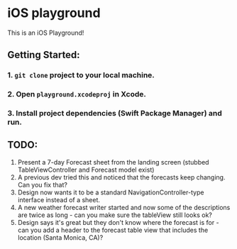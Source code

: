 # iOS playground

This is an iOS Playground!

## Getting Started:

### 1. `git clone` project to your local machine.
### 2. Open `playground.xcodeproj` in Xcode.
### 3. Install project dependencies (Swift Package Manager) and run.

## TODO:
1. Present a 7-day Forecast sheet from the landing screen (stubbed TableViewController and Forecast model exist)
2. A previous dev tried this and noticed that the forecasts keep changing. Can you fix that?
3. Design now wants it to be a standard NavigationController-type interface instead of a sheet.
4. A new weather forecast writer started and now some of the descriptions are twice as long - can you make sure the tableView still looks ok?
5. Design says it's great but they don't know where the forecast is for - can you add a header to the forecast table view that includes the location (Santa Monica, CA)?

